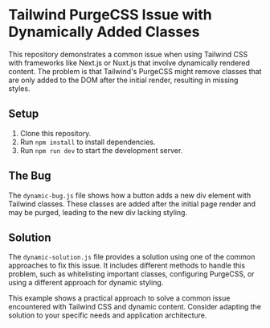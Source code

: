 # Tailwind PurgeCSS Issue with Dynamically Added Classes

This repository demonstrates a common issue when using Tailwind CSS with frameworks like Next.js or Nuxt.js that involve dynamically rendered content.  The problem is that Tailwind's PurgeCSS might remove classes that are only added to the DOM after the initial render, resulting in missing styles.

## Setup

1. Clone this repository.
2. Run `npm install` to install dependencies.
3. Run `npm run dev` to start the development server.

## The Bug

The `dynamic-bug.js` file shows how a button adds a new div element with Tailwind classes. These classes are added after the initial page render and may be purged, leading to the new div lacking styling.

## Solution

The `dynamic-solution.js` file provides a solution using one of the common approaches to fix this issue.  It includes different methods to handle this problem, such as whitelisting important classes, configuring PurgeCSS, or using a different approach for dynamic styling.

This example shows a practical approach to solve a common issue encountered with Tailwind CSS and dynamic content.  Consider adapting the solution to your specific needs and application architecture.